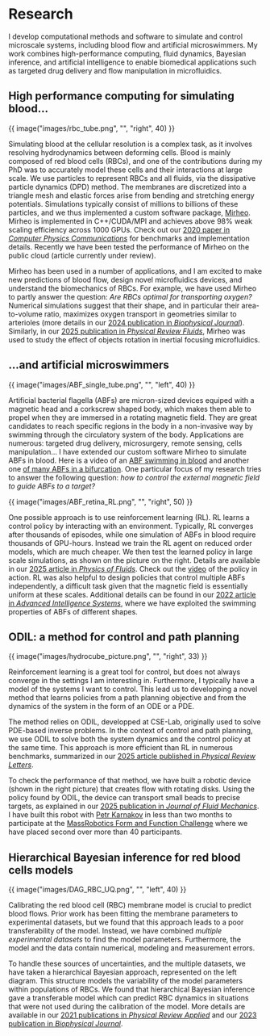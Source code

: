 # Research

I develop computational methods and software to simulate and control microscale systems, including blood flow and artificial microswimmers.
My work combines high-performance computing, fluid dynamics, Bayesian inference, and artificial intelligence to enable biomedical applications such as targeted drug delivery and flow manipulation in microfluidics.


## High performance computing for simulating blood...

{{ image("images/rbc_tube.png", "", "right", 40) }}

Simulating blood at the cellular resolution is a complex task, as it involves resolving hydrodynamics between deforming cells.
Blood is mainly composed of red blood cells (RBCs), and one of the contributions during my PhD was to accurately model these cells and their interactions at large scale.
We use particles to represent RBCs and all fluids, via the dissipative particle dynamics (DPD) method.
The membranes are discretized into a triangle mesh and elastic forces arise from bending and stretching energy potentials.
Simulations typically consist of millions to billions of these particles, and we thus implemented a custom software package, [Mirheo](https://github.com/cselab/Mirheo).
Mirheo is implemented in C++/CUDA/MPI and achieves above 98% weak scaling efficiency across 1000 GPUs.
Check out our [2020 paper in _Computer Physics Communications_](https://doi.org/10.1016/j.cpc.2020.107298) for benchmarks and implementation details.
Recently we have been tested the performance of Mirheo on the public cloud (article currently under review).

Mirheo has been used in a number of applications, and I am excited to make new predictions of blood flow, design novel microfluidics devices, and understand the biomechanics of RBCs.
For example, we have used Mirheo to partly answer the question: _Are RBCs optimal for transporting oxygen?_ 
Numerical simulations suggest that their shape, and in particular their area-to-volume ratio, maximizes oxygen transport in geometries similar to arterioles (more details in our [2024 publication in _Biophysical Journal_](https://doi.org/10.1016/j.bpj.2024.04.015)).
Similarly, in our [2025 publication in _Physical Review Fluids_](https://doi.org/10.1103/PhysRevFluids.10.054202), Mirheo was used to study the effect of objects rotation in inertial focusing microfluidics. 


## ...and artificial microswimmers

{{ image("images/ABF_single_tube.png", "", "left", 40) }}

Artificial bacterial flagella (ABFs) are micron-sized devices equiped with a magnetic head and a corkscrew shaped body, which makes them able to propel when they are immersed in a rotating magnetic field.
They are great candidates to reach specific regions in the body in a non-invasive way by swimming through the circulatory system of the body.
Applications are numerous: targeted drug delivery, microsurgery, remote sensing, cells manipulation...
I have extended our custom software Mirheo to simulate ABFs in blood.
Here is a video of an [ABF swimming in blood](https://www.youtube.com/embed/pwEyiedh-Fg?si=ws153uPWyM9Y4fFl) and another one [of many ABFs in a bifurcation](https://www.youtube.com/embed/u-5yVLkBUdU?si=lef5Tuvq9pDQxAy7).
One particular focus of my research tries to answer the following question: _how to control the external magnetic field to guide ABFs to a target?_

{{ image("images/ABF_retina_RL.png", "", "right", 50) }}

One possible approach is to use reinforcement learning (RL).
RL learns a control policy by interacting with an environment.
Typically, RL converges after thousands of episodes, while one simulation of ABFs in blood require thousands of GPU-hours.
Instead we train the RL agent on reduced order models, which are much cheaper.
We then test the learned policy in large scale simulations, as shown on the picture on the right.
Details are available in our [2025 article in _Physics of Fluids_](https://doi.org/10.1063/5.0274623).
Check out the [video](https://www.youtube.com/embed/sCirMyoGpUc?si=3sB9PzqTx-TWlxVr) of the policy in action.
RL was also helpful to design policies that control multiple ABFs independently, a difficult task given that the magnetic field is essentially uniform at these scales.
Additional details can be found in our [2022 article in _Advanced Intelligence Systems_](https://doi.org/10.1002/aisy.202100183), where we have exploited the swimming properties of ABFs of different shapes.



## ODIL: a method for control and path planning

{{ image("images/hydrocube_picture.png", "", "right", 33) }}

Reinforcement learning is a great tool for control, but does not always converge in the settings I am interesting in.
Furthermore, I typically have a model of the systems I want to control. 
This lead us to developping a novel method that learns policies from a path planning objective and from the dynamics of the system in the form of an ODE or a PDE.

The method relies on ODIL, developped at CSE-Lab, originally used to solve PDE-based inverse problems.
In the context of control and path planning, we use ODIL to solve both the system dynamics and the control policy at the same time.
This approach is more efficient than RL in numerous benchmarks, summarized in our [2025 article published in _Physical Review Letters_](https://doi.org/10.1103/PhysRevLett.134.044001).

To check the performance of that method, we have built a robotic device (shown in the right picture) that creates flow with rotating disks.
Using the policy found by ODIL, the device can transport small beads to precise targets, as explained in our [2025 publication in _Journal of Fluid Mechanics_](https://doi.org/10.1017/jfm.2025.10174).
I have built this robot with [Petr Karnakov](https://pkarnakov.com/) in less than two months to participate at the [MassRobotics Form and Function Challenge](https://www.massrobotics.org/massrobotics-announces-form-function-challenge-winners-showcases-first-accelerator-cohort-at-the-robotics-summit-expo/) where we have placed second over more than 40 participants.



## Hierarchical Bayesian inference for red blood cells models

{{ image("images/DAG_RBC_UQ.png", "", "left", 40) }}

Calibrating the red blood cell (RBC) membrane model is crucial to predict blood flows. 
Prior work has been fitting the membrane parameters to experimental datasets, but we found that this approach leads to a poor transferability of the model.
Instead, we have combined _multiple experimental datasets_ to find the model parameters.
Furthermore, the model and the data contain numerical, modeling and measurement errors.

To handle these sources of uncertainties, and the multiple datasets, we have taken a hierarchical Bayesian approach, represented on the left diagram.
This structure models the variability of the model parameters within populations of RBCs.
We found that hierarchical Bayesian inference gave a transferable model which can predict RBC dynamics in situations that were not used during the calibration of the model.
More details are available in our [2021 publications in _Physical Review Applied_](https://doi.org/10.1103/PhysRevApplied.15.034062) and our [2023 publication in _Biophysical Journal_](https://doi.org/10.1016/j.bpj.2023.03.019). 
